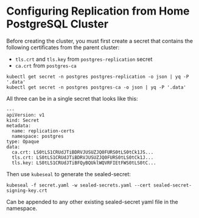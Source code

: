 # Configuring Replication from Home PostgreSQL Cluster
Before creating the cluster, you must first create a secret that contains the following certificates from the parent cluster:
- ```tls.crt``` and ```tls.key``` from ```postgres-replication``` secret
- ```ca.crt``` from ```postgres-ca```

```
kubectl get secret -n postgres postgres-replication -o json | yq -P '.data'
kubectl get secret -n postgres postgres-ca -o json | yq -P '.data'
```


All three can be in a single secret that looks like this:
```
---
apiVersion: v1
kind: Secret
metadata:
  name: replication-certs
  namespace: postgres
type: Opaque
data:
  ca.crt: LS0tLS1CRUdJTiBDRVJUSUZJQ0FURS0tLS0tCk1JS...
  tls.crt: LS0tLS1CRUdJTiBDRVJUSUZJQ0FURS0tLS0tCk1J...
  tls.key: LS0tLS1CRUdJTiBFQyBQUklWQVRFIEtFWS0tLS0tC...
```
Then use ```kubeseal``` to generate the sealed-secret:
```
kubeseal -f secret.yaml -w sealed-secrets.yaml --cert sealed-secret-signing-key.crt
```
Can be appended to any other existing sealed-secret yaml file in the namespace.